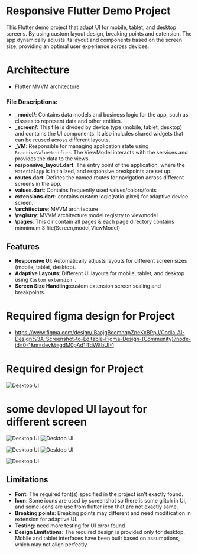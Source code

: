 # Responsive Flutter Demo Project

This Flutter demo project that adapt UI for mobile, tablet, and desktop screens. By using custom layout design, breaking points and extension. The app dynamically adjusts its layout and components based on the screen size, providing an optimal user experience across devices.
# Architecture
- Flutter MVVM architecture

### File Descriptions:

- **_model/**: Contains data models and business logic for the app, such as classes to represent data and other entities.
- **_screen/**: This file is divided by device type (mobile, tablet, desktop) and contains the UI components. It also includes shared widgets that can be reused across different layouts.
- **_VM**: Responsible for managing application state using `ReactiveValueNotifier`. The ViewModel interacts with the services and provides the data to the views.
- **responsive_layout.dart**: The entry point of the application, where the `MaterialApp` is initialized, and responsive breakpoints are set up.
- **routes.dart**: Defines the named routes for navigation across different screens in the app.
- **values.dart**: Contains frequently used values/colors/fonts
- **extensions.dart**: contains custom logic(ratio-pixel) for adaptive device screen.
- **\architecture**: MVVM architecture
- **\registry**: MVVM architecture model registry to viewmodel
-  **\pages**: This dir contain all pages & each page directory contains minnimum 3 file(Screen,model,ViewModel)


## Features

- **Responsive UI**: Automatically adjusts layouts for different screen sizes (mobile, tablet, desktop).
- **Adaptive Layouts**: Different UI layouts for mobile, tablet, and desktop using `Custom extension `.
- **Screen Size Handling**:custom extension screen scaling and breakpoints.
# Required figma design for Project
- https://www.figma.com/design/IBaajgBoemhqpZpeKxBPpJ/Codia-AI-Design%3A-Screenshot-to-Editable-Figma-Design-(Community)?node-id=0-1&m=dev&t=gdM0pAd1lTdW8bUI-1

# Required design for Project
![Desktop UI](assets/ui/ui_design.png)

# some devloped UI layout for different screen
![Desktop UI](assets/ui/desktop.png)
![Desktop UI](assets/ui/desktop2.png)

![Desktop UI](assets/ui/phone1.png)
![Desktop UI](assets/ui/phone2.png)

![Desktop UI](assets/ui/tab3.png)



## Limitations

- **Font**: The required font(s) specified in the project isn't exactly found.
- **Icon**: Some icons are used by screenshot so there is some glitch in Ui, and some icons are use from flutter icon that are not exactly same.
- **Breaking points**: Breaking points may different and need modification in extension for adaptive UI.
- **Testing**: need more testing for UI error found
- **Design Limitations**: The required design is provided only for desktop. Mobile and tablet interfaces have been built based on assumptions, which may not align perfectly.
  

